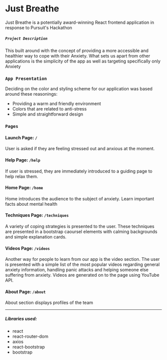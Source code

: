 # Just Breathe

Just Breathe is a potentially award-winning React frontend application in response to Pursuit's Hackathon


##### `Project Description`

This  built around with the concept of providing a more accessible and healthier way to cope with their Anxiety. What sets us apart from other applications is the simplicity of the app as well as targeting specifically only Anxiety

### `App Presentation`

Deciding on the color and styling scheme for our application was based around these reasonings:
- Providing a warm and friendly environment
- Colors that are related to anti-stress
- Simple and straightforward design 

### `Pages`

#### Launch Page: ```/```

User is asked if they are feeling stressed out and anxious at the moment.

#### Help Page: ```/help```

If user is stressed, they are immediately introduced to a guiding page to help relax them.

#### Home Page: ```/home```

Home introduces the audience to the subject of anxiety. Learn important facts about mental health

#### Techniques Page: ```/techniques```

A variety of coping strategies is presented to the user. These techniques are presented in a bootstrap caoursel elements with calming backgrounds and simple explanation cards.

#### Videos Page: ```/videos```

Another way for people to learn from our app is the video section. The user is presented with a simple list 
of the most popular videos regarding general anxiety information, handling panic attacks and helping someone else suffering from anxiety. Videos are generated on to the page using YouTube API.

#### About Page: ```/about```

About section displays profiles of the team

-----
##### Libraries used:

- react
- react-router-dom
- axios
- react-bootstrap
- bootstrap
